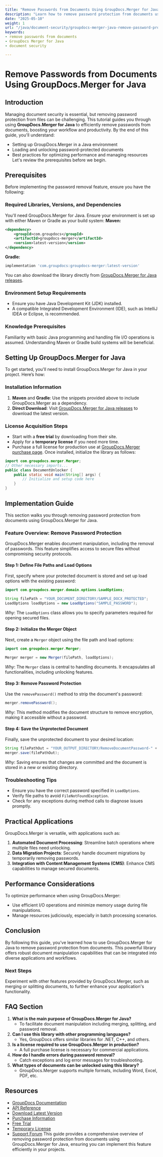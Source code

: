 ```yaml
---
title: "Remove Passwords from Documents Using GroupDocs.Merger for Java | Document Security Guide"
description: "Learn how to remove password protection from documents using GroupDocs.Merger for Java. This guide provides a comprehensive tutorial with code examples and best practices."
date: "2025-05-10"
weight: 1
url: "/java/document-security/groupdocs-merger-java-remove-password-protection/"
keywords:
- remove passwords from documents
- GroupDocs Merger for Java
- document security

---
```



# Remove Passwords from Documents Using GroupDocs.Merger for Java
## Introduction
Managing document security is essential, but removing password protection from files can be challenging. This tutorial guides you through using **GroupDocs.Merger for Java** to efficiently remove passwords from documents, boosting your workflow and productivity.
By the end of this guide, you'll understand:
- Setting up GroupDocs.Merger in a Java environment
- Loading and unlocking password-protected documents
- Best practices for optimizing performance and managing resources
Let's review the prerequisites before we begin.
## Prerequisites
Before implementing the password removal feature, ensure you have the following:
### Required Libraries, Versions, and Dependencies
You'll need GroupDocs.Merger for Java. Ensure your environment is set up with either Maven or Gradle as your build system:
**Maven:**
```xml
<dependency>
    <groupId>com.groupdocs</groupId>
    <artifactId>groupdocs-merger</artifactId>
    <version>latest-version</version>
</dependency>
```
**Gradle:**
```gradle
implementation 'com.groupdocs:groupdocs-merger:latest-version'
```
You can also download the library directly from [GroupDocs.Merger for Java releases](https://releases.groupdocs.com/merger/java/).
### Environment Setup Requirements
- Ensure you have Java Development Kit (JDK) installed.
- A compatible Integrated Development Environment (IDE), such as IntelliJ IDEA or Eclipse, is recommended.
### Knowledge Prerequisites
Familiarity with basic Java programming and handling file I/O operations is assumed. Understanding Maven or Gradle build systems will be beneficial.
## Setting Up GroupDocs.Merger for Java
To get started, you'll need to install GroupDocs.Merger for Java in your project. Here’s how:
### Installation Information
1. **Maven** and **Gradle**: Use the snippets provided above to include GroupDocs.Merger as a dependency.
2. **Direct Download**: Visit [GroupDocs.Merger for Java releases](https://releases.groupdocs.com/merger/java/) to download the latest version.
### License Acquisition Steps
- Start with a **free trial** by downloading from their site.
- Apply for a **temporary license** if you need more time.
- Purchase a full license for production use at [GroupDocs.Merger purchase page](https://purchase.groupdocs.com/buy).
Once installed, initialize the library as follows:
```java
import com.groupdocs.merger.Merger;
// Other necessary imports...
public class DocumentUnlocker {
    public static void main(String[] args) {
        // Initialize and setup code here
    }
}
```
## Implementation Guide
This section walks you through removing password protection from documents using GroupDocs.Merger for Java.
### Feature Overview: Remove Password Protection
GroupDocs.Merger enables document manipulation, including the removal of passwords. This feature simplifies access to secure files without compromising security protocols.
#### Step 1: Define File Paths and Load Options
First, specify where your protected document is stored and set up load options with the existing password:
```java
import com.groupdocs.merger.domain.options.LoadOptions;

String filePath = "YOUR_DOCUMENT_DIRECTORY/SAMPLE_DOCX_PROTECTED";
LoadOptions loadOptions = new LoadOptions("SAMPLE_PASSWORD");
```
*Why*: The `LoadOptions` class allows you to specify parameters required for opening secured files.
#### Step 2: Initialize the Merger Object
Next, create a `Merger` object using the file path and load options:
```java
import com.groupdocs.merger.Merger;

Merger merger = new Merger(filePath, loadOptions);
```
*Why*: The `Merger` class is central to handling documents. It encapsulates all functionalities, including unlocking features.
#### Step 3: Remove Password Protection
Use the `removePassword()` method to strip the document's password:
```java
merger.removePassword();
```
*Why*: This method modifies the document structure to remove encryption, making it accessible without a password.
#### Step 4: Save the Unprotected Document
Finally, save the unprotected document to your desired location:
```java
String filePathOut = "YOUR_OUTPUT_DIRECTORY/RemoveDocumentPassword-" + Paths.get(filePath).getFileName().toString();
merger.save(filePathOut);
```
*Why*: Saving ensures that changes are committed and the document is stored in a new or existing directory.
### Troubleshooting Tips
- Ensure you have the correct password specified in `LoadOptions`.
- Verify file paths to avoid `FileNotFoundException`.
- Check for any exceptions during method calls to diagnose issues promptly.
## Practical Applications
GroupDocs.Merger is versatile, with applications such as:
1. **Automated Document Processing**: Streamline batch operations where multiple files need unlocking.
2. **Data Migration Projects**: Securely handle document migrations by temporarily removing passwords.
3. **Integration with Content Management Systems (CMS)**: Enhance CMS capabilities to manage secured documents.
## Performance Considerations
To optimize performance when using GroupDocs.Merger:
- Use efficient I/O operations and minimize memory usage during file manipulations.
- Manage resources judiciously, especially in batch processing scenarios.
## Conclusion
By following this guide, you’ve learned how to use GroupDocs.Merger for Java to remove password protection from documents. This powerful library offers robust document manipulation capabilities that can be integrated into diverse applications and workflows.
### Next Steps
Experiment with other features provided by GroupDocs.Merger, such as merging or splitting documents, to further enhance your application's functionality.
## FAQ Section
1. **What is the main purpose of GroupDocs.Merger for Java?**
   - To facilitate document manipulation including merging, splitting, and password removal.
2. **Can I use this library with other programming languages?**
   - Yes, GroupDocs offers similar libraries for .NET, C++, and others.
3. **Is a license required to use GroupDocs.Merger in production?**
   - A full purchase license is necessary for commercial applications.
4. **How do I handle errors during password removal?**
   - Catch exceptions and log error messages for troubleshooting.
5. **What types of documents can be unlocked using this library?**
   - GroupDocs.Merger supports multiple formats, including Word, Excel, PDF, etc.
## Resources
- [GroupDocs Documentation](https://docs.groupdocs.com/merger/java/)
- [API Reference](https://reference.groupdocs.com/merger/java/)
- [Download Latest Version](https://releases.groupdocs.com/merger/java/)
- [Purchase Information](https://purchase.groupdocs.com/buy)
- [Free Trial](https://releases.groupdocs.com/merger/java/)
- [Temporary License](https://purchase.groupdocs.com/temporary-license/)
- [Support Forum](https://forum.groupdocs.com/c/merger/) 
This guide provides a comprehensive overview of removing password protection from documents using GroupDocs.Merger for Java, ensuring you can implement this feature efficiently in your projects.
